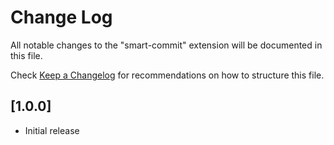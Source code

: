 # Change Log

All notable changes to the "smart-commit" extension will be documented in this file.

Check [Keep a Changelog](http://keepachangelog.com/) for recommendations on how to structure this file.

## [1.0.0]

- Initial release
